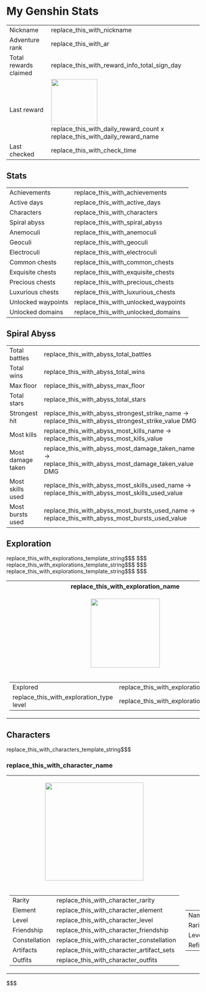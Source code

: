 # My Genshin Stats

<table>
    <tr><td>Nickname</td><td>replace_this_with_nickname</td></tr>
    <tr><td>Adventure rank</td><td>replace_this_with_ar</td></tr>
    <tr><td>Total rewards claimed</td><td>replace_this_with_reward_info_total_sign_day</td></tr>
    <tr><td>Last reward</td>
        <td>
            <img src="replace_this_with_daily_reward_icon" width="120px">
            <br>
            replace_this_with_daily_reward_count x replace_this_with_daily_reward_name
        </td>
    </tr>
    <tr><td>Last checked</td><td>replace_this_with_check_time</td></tr>
</table>

## Stats

<table>
    <tr><td>Achievements</td><td>replace_this_with_achievements</td></tr>
    <tr><td>Active days</td><td>replace_this_with_active_days</td></tr>
    <tr><td>Characters</td><td>replace_this_with_characters</td></tr>
    <tr><td>Spiral abyss</td><td>replace_this_with_spiral_abyss</td></tr>
    <tr><td>Anemoculi</td><td>replace_this_with_anemoculi</td></tr>
    <tr><td>Geoculi</td><td>replace_this_with_geoculi</td></tr>
    <tr><td>Electroculi</td><td>replace_this_with_electroculi</td></tr>
    <tr><td>Common chests</td><td>replace_this_with_common_chests</td></tr>
    <tr><td>Exquisite chests</td><td>replace_this_with_exquisite_chests</td></tr>
    <tr><td>Precious chests</td><td>replace_this_with_precious_chests</td></tr>
    <tr><td>Luxurious chests</td><td>replace_this_with_luxurious_chests</td></tr>
    <tr><td>Unlocked waypoints</td><td>replace_this_with_unlocked_waypoints</td></tr>
    <tr><td>Unlocked domains</td><td>replace_this_with_unlocked_domains</td></tr>
</table>

## Spiral Abyss

<table>
    <tr><td>Total battles</td><td>replace_this_with_abyss_total_battles</td></tr>
    <tr><td>Total wins</td><td>replace_this_with_abyss_total_wins</td></tr>
    <tr><td>Max floor</td><td>replace_this_with_abyss_max_floor</td></tr>
    <tr><td>Total stars</td><td>replace_this_with_abyss_total_stars</td></tr>
    <tr><td>Strongest hit</td><td>replace_this_with_abyss_strongest_strike_name -> replace_this_with_abyss_strongest_strike_value DMG</td></tr>
    <tr><td>Most kills</td><td>replace_this_with_abyss_most_kills_name -> replace_this_with_abyss_most_kills_value</td></tr>
    <tr><td>Most damage taken</td><td>replace_this_with_abyss_most_damage_taken_name -> replace_this_with_abyss_most_damage_taken_value DMG</td></tr>
    <tr><td>Most skills used</td><td>replace_this_with_abyss_most_skills_used_name -> replace_this_with_abyss_most_skills_used_value</td></tr>
    <tr><td>Most bursts used</td><td>replace_this_with_abyss_most_bursts_used_name -> replace_this_with_abyss_most_bursts_used_value</td></tr>
</table>

## Exploration

<table>
    <tr>replace_this_with_explorations_template_string$$$
        <th>replace_this_with_exploration_name</th>$$$
    </tr>
    <tr>replace_this_with_explorations_template_string$$$
        <td><p align="center"><img src="replace_this_with_exploration_icon" width="180"></p></td>$$$
    </tr>
    <tr>replace_this_with_explorations_template_string$$$
        <td>
            <table>
                <tr>
                    <td>Explored</td>
                    <td>replace_this_with_exploration_explored%</td>
                </tr>
                <tr>
                    <td>replace_this_with_exploration_type level</td>
                    <td>replace_this_with_exploration_level</td>
                </tr>
            </table>
        </td>$$$
    </tr>
</table>

## Characters

replace_this_with_characters_template_string$$$

### replace_this_with_character_name

<table>
<tr>
    <td><p align="center"><img src="replace_this_with_character_icon" width="256"></p></td>
    <td><p align="center"><img src="replace_this_with_character_weapon_icon" width="256"></p></td>
</tr>

<tr>
<td>

<table>
    <tr><td>Rarity</td><td>replace_this_with_character_rarity</td></tr>
    <tr><td>Element</td><td>replace_this_with_character_element</td></tr>
    <tr><td>Level</td><td>replace_this_with_character_level</td></tr>
    <tr><td>Friendship</td><td>replace_this_with_character_friendship</td></tr>
    <tr><td>Constellation</td><td>replace_this_with_character_constellation</td></tr>
    <tr><td>Artifacts</td><td>replace_this_with_character_artifact_sets</td></tr>
    <tr><td>Outfits</td><td>replace_this_with_character_outfits</td></tr>
</table>

</td>

<td>

<table>
    <tr><td>Name</td><td>replace_this_with_character_weapon_name</td></tr>
    <tr><td>Rarity</td><td>replace_this_with_character_weapon_rarity</td></tr>
    <tr><td>Level</td><td>replace_this_with_character_weapon_level</td></tr>
    <tr><td>Refinement</td><td>replace_this_with_character_weapon_refinement</td></tr>
</table>

</td></tr>
</table>
$$$
